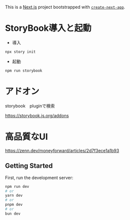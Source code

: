 This is a [Next.js](https://nextjs.org/) project bootstrapped with [`create-next-app`](https://github.com/vercel/next.js/tree/canary/packages/create-next-app).

# StoryBook導入と起動
- 導入
```
npx story init
```
- 起動
```
npm run storybook
```

# アドオン
storybook　pluginで検索

https://storybook.js.org/addons
# 高品質なUI

https://zenn.dev/moneyforward/articles/2d7f3ece1a1b93

## Getting Started

First, run the development server:

```bash
npm run dev
# or
yarn dev
# or
pnpm dev
# or
bun dev

